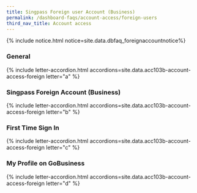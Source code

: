 ```yaml
---
title: Singpass Foreign user Account (Business)
permalink: /dashboard-faqs/account-access/foreign-users
third_nav_title: Account access
---
```


{% include notice.html notice=site.data.dbfaq_foreignaccountnotice%} 

### General

{% include letter-accordion.html accordions=site.data.acc103b-account-access-foreign letter="a" %}

### Singpass Foreign Account (Business)

{% include letter-accordion.html accordions=site.data.acc103b-account-access-foreign letter="b" %}

### First Time Sign In

{% include letter-accordion.html accordions=site.data.acc103b-account-access-foreign letter="c" %}

### My Profile on GoBusiness

{% include letter-accordion.html accordions=site.data.acc103b-account-access-foreign letter="d" %}
